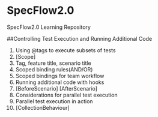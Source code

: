 # SpecFlow2.0
SpecFlow2.0 Learning Repository

##Controlling Test Execution and Running Additional Code

1. Using @tags to execute subsets of tests
2. [Scope]
3. Tag, feature title, scenario title
4. Scoped binding rules(AND/OR)
5. Scoped bindings for team workflow
6. Running additional code with hooks
7. [BeforeScenario] [AfterScenario]
8. Considerations for parallel test execution
9. Parallel test execution in action
10. [CollectionBehaviour]
